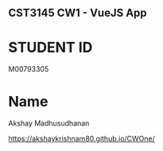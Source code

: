 ## CST3145 CW1 - VueJS App
# STUDENT ID
M00793305
# Name
Akshay Madhusudhanan

https://akshaykrishnam80.github.io/CWOne/
